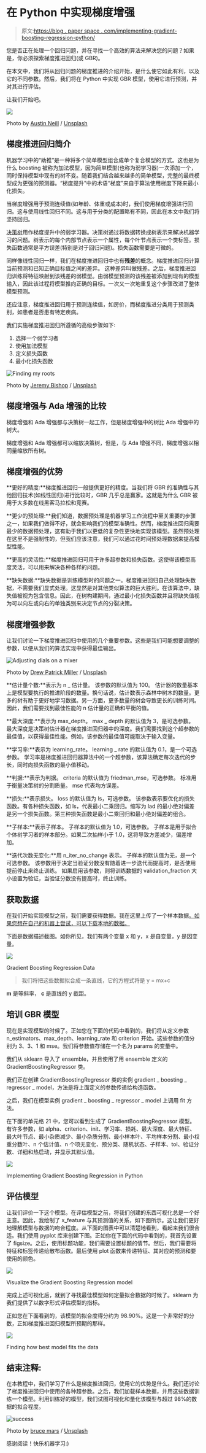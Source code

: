 # 在 Python 中实现梯度增强

> 原文:[https://blog . paper space . com/implementing-gradient-boosting-regression-python/](https://blog.paperspace.com/implementing-gradient-boosting-regression-python/)

您是否正在处理一个回归问题，并在寻找一个高效的算法来解决您的问题？如果是，你必须探索梯度推进回归(或 GBR)。

在本文中，我们将从回归问题的梯度推进的介绍开始，是什么使它如此有利，以及它的不同参数。然后，我们将在 Python 中实现 GBR 模型，使用它进行预测，并对其进行评估。

让我们开始吧。

![](../Images/ded4d501ccb4bb54cb24fe5255b5462f.png)

Photo by [Austin Neill](https://unsplash.com/@arstyy?utm_source=ghost&utm_medium=referral&utm_campaign=api-credit) / [Unsplash](https://unsplash.com/?utm_source=ghost&utm_medium=referral&utm_campaign=api-credit)

## 梯度推进回归简介

机器学习中的“助推”是一种将多个简单模型组合成单个复合模型的方式。这也是为什么 boosting 被称为加法模型，因为简单模型(也称为弱学习器)一次添加一个，同时保持模型中现有的树不变。随着我们结合越来越多的简单模型，完整的最终模型成为更强的预测器。“梯度提升”中的术语“梯度”来自于算法使用梯度下降来最小化损失。

当梯度增强用于预测连续值(如年龄、体重或成本)时，我们使用梯度增强进行回归。这与使用线性回归不同。这与用于分类的配置略有不同，因此在本文中我们将坚持回归。

[决策树](https://medium.com/@dhiraj8899/top-5-advantages-and-disadvantages-of-decision-tree-algorithm-428ebd199d9a)用作梯度提升中的弱学习器。决策树通过将数据转换成树表示来解决机器学习的问题。树表示的每个内部节点表示一个属性，每个叶节点表示一个类标签。损失函数通常是平方误差(特别是对于回归问题)。损失函数需要是可微的。

同样像线性回归一样，我们在梯度推进回归中也有**残差**的概念。梯度推进回归计算当前预测和已知正确目标值之间的差异。
这种差异叫做残差。之后，梯度推进回归训练将特征映射到该残差的弱模型。由弱模型预测的该残差被添加到现有的模型输入，因此该过程将模型推向正确的目标。一次又一次地重复这个步骤改进了整体模型预测。

还应注意，梯度推进回归用于预测连续值，如房价，而梯度推进分类用于预测类别，如患者是否患有特定疾病。

我们实施梯度推进回归所遵循的高级步骤如下:

1.  选择一个弱学习者
2.  使用加法模型
3.  定义损失函数
4.  最小化损失函数

![Finding my roots](../Images/96435be5795b44a067ce4bc1b2433f64.png)

Photo by [Jeremy Bishop](https://unsplash.com/@jeremybishop?utm_source=ghost&utm_medium=referral&utm_campaign=api-credit) / [Unsplash](https://unsplash.com/?utm_source=ghost&utm_medium=referral&utm_campaign=api-credit)

## 梯度增强与 Ada 增强的比较

梯度增强和 Ada 增强都与决策树一起工作，但是梯度增强中的树比 Ada 增强中的树大。

梯度增强和 Ada 增强都可以缩放决策树，但是，与 Ada 增强不同，梯度增强以相同量缩放所有树。

## 梯度增强的优势

**更好的精度:**梯度推进回归一般提供更好的精度。当我们将 GBR 的准确性与其他回归技术(如线性回归)进行比较时，GBR 几乎总是赢家。这就是为什么 GBR 被用于大多数在线黑客马拉松和竞赛。

**更少的预处理:**我们知道，数据预处理是机器学习工作流程中至关重要的步骤之一，如果我们做得不好，就会影响我们的模型准确性。然而，梯度推进回归需要最少的数据预处理，这有助于我们以更低的复杂性更快地实现该模型。虽然预处理在这里不是强制性的，但我们应该注意，我们可以通过花时间预处理数据来提高模型性能。

**更高的灵活性:**梯度推进回归可用于许多超参数和损失函数。这使得该模型高度灵活，可以用来解决各种各样的问题。

**缺失数据:**缺失数据是训练模型时的问题之一。梯度推进回归自己处理缺失数据，不需要我们显式处理。这显然是对其他类似算法的巨大胜利。在该算法中，缺失值被视为包含信息。因此，在树构建期间，通过最小化损失函数并且将缺失值视为可以向左或向右的单独类别来决定节点的分裂决策。

## 梯度增强参数

让我们讨论一下梯度推进回归中使用的几个重要参数。这些是我们可能想要调整的参数，以便从我们的算法实现中获得最佳输出。

![Adjusting dials on a mixer](../Images/619e0fad6a1aa1a59317d1dff1c7eb2b.png)

Photo by [Drew Patrick Miller](https://unsplash.com/@drewpatrickmiller?utm_source=ghost&utm_medium=referral&utm_campaign=api-credit) / [Unsplash](https://unsplash.com/?utm_source=ghost&utm_medium=referral&utm_campaign=api-credit)

**估计量个数:**表示为 n _ 估计量。
该参数的默认值为 100。
估计器的数量基本上是模型要执行的推进阶段的数量。换句话说，估计数表示森林中树木的数量。更多的树有助于更好地学习数据。另一方面，更多数量的树会导致更长的训练时间。因此，我们需要找到最佳性能的 n 估计量的正确和平衡的值。

**最大深度:**表示为 max_depth。
max _ depth 的默认值为 3，是可选参数。
最大深度是决策树估计器在梯度推进回归器中的深度。我们需要找到这个超参数的最佳值，以获得最佳性能。例如，该参数的最佳值可能取决于输入变量。

**学习率:**表示为 learning_rate。
learning _ rate 的默认值为 0.1，是一个可选参数。
学习率是梯度推进回归器算法中的一个超参数，该算法确定每次迭代的步长，同时向损失函数的最小值移动。

**判据:**表示为判据。
criteria 的默认值为 friedman_mse，可选参数。
标准用于衡量决策树的分割质量。
mse 代表均方误差。

**损失:**表示损失。
loss 的默认值为 ls，可选参数。
该参数表示要优化的损失函数。有各种损失函数，如 ls，代表最小二乘回归。缩写为 lad 的最小绝对偏差是另一个损失函数。第三种损失函数是最小二乘回归和最小绝对偏差的组合。

**子样本:**表示子样本。
子样本的默认值为 1.0，可选参数。
子样本是用于拟合个体树学习者的样本部分。如果二次抽样小于 1.0，这将导致方差减少，偏差增加。

**迭代次数无变化:**用 n_iter_no_change 表示。
子样本的默认值为无，是一个可选参数。
该参数用于决定当验证分数没有随着进一步迭代而提高时，是否使用提前停止来终止训练。
如果启用该参数，则将训练数据的 validation_fraction 大小设置为验证，当验证分数没有提高时，终止训练。

## 获取数据

在我们开始实现模型之前，我们需要获得数据。我在这里上传了一个样本数据[。如果您想在自己的机器上尝试，可以下载本地的数据。](https://github.com/dhirajk100/GBR)

下面是数据描述截图。如你所见，我们有两个变量 x 和 y，x 是自变量，y 是因变量。

![](../Images/88e490c37a648812af26f4e8330c3943.png)

Gradient Boosting Regression Data

> 我们将把这些数据拟合成一条直线，它的方程式将是 y = mx+c

**m** 是等斜率， **c** 是直线的 y 截距。

## 培训 GBR 模型

现在是实现模型的时候了。正如您在下面的代码中看到的，我们将从定义参数 n_estimators、max_depth、learning_rate 和 criterion 开始。这些参数的值分别为 3、3、1 和 mse。我们将参数值存储在一个名为 params 的变量中。

我们从 sklearn 导入了 ensemble，并且使用了用 ensemble 定义的 GradientBoostingRegressor 类。

我们正在创建 GradientBoostingRegressor 类的实例 gradient _ boosting _ regressor _ model，方法是将上面定义的参数传递给构造函数。

之后，我们在模型实例 gradient _ boosting _ regressor _ model 上调用 fit 方法。

在下面的单元格 21 中，您可以看到生成了 GradientBoostingRegressor 模型。有许多参数，如 alpha、criterion、init、学习率、损耗、最大深度、最大特征、最大叶节点、最小杂质减少、最小杂质分割、最小样本叶、平均样本分割、最小权重分数叶、n 个估计值、n 个项无变化、预分类、随机状态、子样本、tol、验证分数、详细和热启动，并显示其默认值。

![](../Images/efd9a5d0445d06049e483f6f5889781a.png)

Implementing Gradient Boosting Regression in Python

## 评估模型

让我们评价一下这个模型。在评估模型之前，将我们创建的东西可视化总是一个好主意。因此，我绘制了 x_feature 与其预测值的关系，如下图所示。这让我们更好地理解模型与数据的吻合程度。从下面的图表中可以清楚地看到，看起来我们很合适。我们使用 pyplot 库来创建下图。正如你在下面的代码中看到的，我首先设置了 figsize。之后，使用标题功能，我们需要设置标题的情节。然后，我们需要将特征和标签传递给散布函数。最后使用 plot 函数来传递特征、其对应的预测和要使用的颜色。

![](../Images/54ebf12b18fd182be287b69e17d08e4c.png)

Visualize the Gradient Boosting Regression model 

完成上述可视化后，就到了寻找最佳模型如何定量拟合数据的时候了。sklearn 为我们提供了以数字形式评估模型的指标。

正如您在下面看到的，该模型的拟合度得分约为 98.90%。这是一个非常好的分数，正如梯度推进回归模型所预期的那样。

![](../Images/28761df48dc0158dfb39af4aeddbef2b.png)

Finding how best model fits the data

## 结束注释:

在本教程中，我们学习了什么是梯度推进回归，使用它的优势是什么。我们还讨论了梯度推进回归中使用的各种超参数。之后，我们加载样本数据，并用这些数据训练一个模型。利用训练好的模型，我们试图可视化和量化该模型与超过 98%的数据的拟合程度。

![success](../Images/bed6d700f36a34653d222f26ce5758eb.png)

Photo by [bruce mars](https://unsplash.com/@brucemars?utm_source=ghost&utm_medium=referral&utm_campaign=api-credit) / [Unsplash](https://unsplash.com/?utm_source=ghost&utm_medium=referral&utm_campaign=api-credit)

感谢阅读！快乐机器学习:)